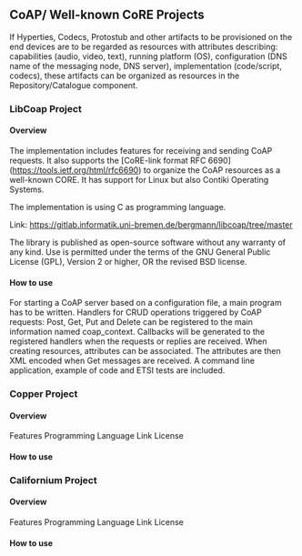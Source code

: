 ## CoAP/ Well-known CoRE Projects

If Hyperties, Codecs, Protostub and other artifacts to be provisioned on the end devices are to be regarded as resources with attributes describing: capabilities (audio, video, text), running platform (OS), configuration (DNS name of the messaging node, DNS server), implementation (code/script, codecs), these artifacts can be organized as resources in the Repository/Catalogue component.

### LibCoap Project

#### Overview

The implementation includes features for receiving and sending CoAP requests. It also supports the [CoRE-link format RFC 6690] (https://tools.ietf.org/html/rfc6690) to organize the CoAP resources as a well-known CORE. It has support for Linux but also Contiki Operating Systems.

The implementation is using C as programming language.

Link: https://gitlab.informatik.uni-bremen.de/bergmann/libcoap/tree/master

The library is published as open-source software without any warranty of any kind. Use is permitted under the terms of the GNU General Public License (GPL), Version 2 or higher, OR the revised BSD license. 

#### How to use

For starting a CoAP server based on a configuration file, a main program has to be written. Handlers for CRUD operations triggered by CoAP requests: Post, Get, Put and Delete can be registered to the main information named coap_context. Callbacks will be generated to the registered handlers when the requests or replies are received. When creating resources, attributes can be associated. The attributes are then XML encoded when Get messages are received. A command line application, example of code and ETSI tests are included.

### Copper Project

#### Overview
Features
Programming Language
Link
License

#### How to use

### Californium Project

#### Overview
Features
Programming Language
Link
License

#### How to use

